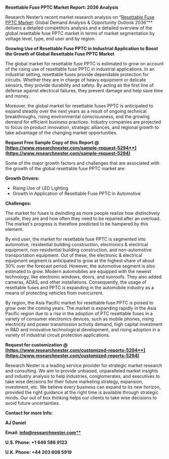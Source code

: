 ﻿**Resettable Fuse PPTC Market Report: 2036 Analysis**

Research Nester’s recent market research analysis on “[Resettable Fuse PPTC Market](https://www.researchnester.com/reports/resettable-fuse-pptc-market/5294): Global Demand Analysis & Opportunity Outlook 2036”** delivers a detailed competitors analysis and a detailed overview of the global resettable fuse PPTC market in terms of market segmentation by voltage level, type, end user and by region.  

**Growing Use of Resettable Fuse PPTC in Industrial Application to Boost the Growth of Global Resettable Fuse PPTC Market** 

The global market for resettable fuse PPTC is estimated to grow on account of the rising use of resettable fuse PPTC in industrial applications. In an industrial setting, resettable fuses provide dependable protection for circuits. Whether they are in charge of heavy equipment or delicate sensors, they provide durability and safety. By acting as the first line of defense against electrical failures, they prevent damage and help save time and money.  

Moreover, the global market for resettable fuses PPTC is anticipated to expand steadily over the next years as a result of ongoing technical breakthroughs, rising environmental consciousness, and the growing demand for efficient business practices. Industry companies are projected to focus on product innovation, strategic alliances, and regional growth to take advantage of the changing market opportunities. 

**Request Free Sample Copy of this Report @ [https://www.researchnester.com/sample-request-5294**](https://www.researchnester.com/sample-request-5294)**

Some of the major growth factors and challenges that are associated with the growth of the global resettable fuse PPTC market are: 

**Growth Drivers:**

- Rising Use of LED Lighting 
- Growth in Application of Resettable Fuse PPTC in Automotive 

**Challenges:**

The market for fuses is dwindling as more people realize how distinctively unsafe, they are and how often they need to be repaired after an overload. The market's progress is therefore predicted to be hampered by this element.  

By end user, the market for resettable fuse PPTC is segmented into automotive, residential building construction, electronics & electrical equipment, non-residential building construction, and non-automotive transportation equipment. Out of these, the electronic & electrical equipment segment is anticipated to grow at the highest share of about 30% over the forecast period. However, the automotive segment is also estimated to grow. Modern automobiles are equipped with the newest technology, like electronic windows, doors, and sunroofs. They also added cameras, ADAS, and other installations. Consequently, the usage of resettable fuses and PPTC is expanding in the automobile industry as a means of protecting vehicles from overcurrent. 

By region, the Asia Pacific market for resettable fuse PPTC is poised to grow over the coming years. The market is expanding rapidly in the Asia Pacific region due to a rise in the adoption of PTC resettable fuses in a variety of consumer electronics devices, such as mobile phones, rising electricity and power transmission activity demand, high capital investment in R&D and innovative technological development, and rising adoption in a variety of industrial circuit protection applications. 

**Request for customization @ [https://www.researchnester.com/customized-reports-5294**](https://www.researchnester.com/customized-reports-5294)**

Research Nester is a leading service provider for strategic market research and consulting. We aim to provide unbiased, unparalleled market insights and industry analysis to help industries, conglomerates, and executives to take wise decisions for their future marketing strategy, expansion, investment, etc. We believe every business can expand to its new horizon, provided the right guidance at the right time is available through strategic minds. Our out of box thinking helps our clients to take wise decisions to avoid future uncertainties.

**Contact for more Info:**

**AJ Daniel**

**Email: [info@researchnester.com**](mailto:info@researchnester.com)**

**U.S. Phone: +1 646 586 9123** 

**U.K. Phone: +44 203 608 5919**

